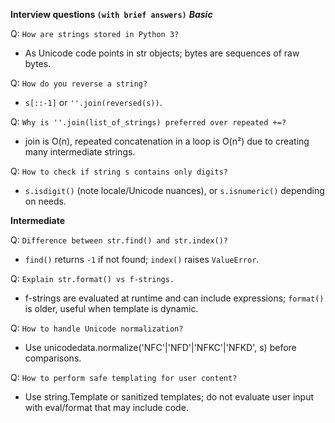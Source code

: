 **Interview questions `(with brief answers)`**
***Basic***

Q: `How are strings stored in Python 3?`
- As Unicode code points in str objects; bytes are sequences of raw bytes.

Q: `How do you reverse a string?`
- `s[::-1]` or `''.join(reversed(s))`.

Q: `Why is ''.join(list_of_strings) preferred over repeated +=?`
- join is O(n), repeated concatenation in a loop is O(n²) due to creating many intermediate strings.

Q: `How to check if string s contains only digits?`
- `s.isdigit()` (note locale/Unicode nuances), or `s.isnumeric()` depending on needs.

**Intermediate**

Q: `Difference between str.find() and str.index()?`
-  `find()` returns `-1` if not found; `index()` raises `ValueError`.

Q: `Explain str.format() vs f-strings.`
- f-strings are evaluated at runtime and can include expressions; `format()` is older, useful when template is dynamic.

Q: `How to handle Unicode normalization?`
- Use unicodedata.normalize('NFC'|'NFD'|'NFKC'|'NFKD', s) before comparisons.

Q: `How to perform safe templating for user content?`
- Use string.Template or sanitized templates; do not evaluate user input with eval/format that may include code.